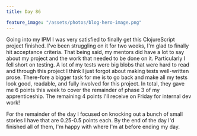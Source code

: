 ```yaml
---
title: Day 86

feature_image: "/assets/photos/blog-hero-image.png"
---
```


Going into my IPM I was very satisfied to finally get this ClojureScript project finished. I've been
struggling on it for two weeks, I'm glad to finally hit acceptance criteria. That being said, my mentors did
have a lot to say about my project and the work that needed to be done on it. Particularly I fell short on
testing. A lot of my tests were big blobs that were hard to read and through this project I think I just forgot
about making tests well-written prose. There-fore a bigger task for me is to go back and make all my tests look
good, readable, and fully involved for this project. In total, they gave me 6 points this week to cover the
remainder of phase 3 of my apprenticeship. The remaining 4 points I'll receive on Friday for internal dev work!

For the remainder of the day I focused on knocking out a bunch of small stories I have that are 0.25-0.5 points each.
By the end of the day I'd finished all of them, I'm happy with where I'm at before ending my day.
